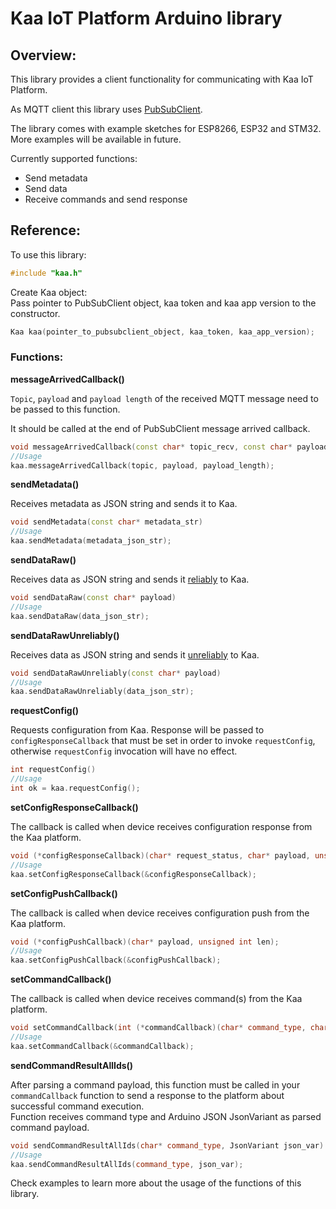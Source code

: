 # Kaa IoT Platform Arduino library

## Overview: 

This library provides a client functionality for communicating with Kaa IoT Platform. 

As MQTT client this library uses [PubSubClient](https://github.com/knolleary/pubsubclient).

The library comes with example sketches for ESP8266, ESP32 and STM32. More examples will be available in future.  

Currently supported functions:
 - Send metadata
 - Send data
 - Receive commands and send response

## Reference: 

To use this library:
```c++
#include "kaa.h"
```

Create Kaa object:  
Pass pointer to PubSubClient object, kaa token and kaa app version to the constructor.
```c++
Kaa kaa(pointer_to_pubsubclient_object, kaa_token, kaa_app_version);
```

### Functions:

**messageArrivedCallback()**

```Topic```, ```payload``` and ```payload length``` of the received MQTT message need to be passed to this function.
  
It should be called at the end of PubSubClient message arrived callback.
  
```c++
void messageArrivedCallback(const char* topic_recv, const char* payload_recv, unsigned int len)
//Usage
kaa.messageArrivedCallback(topic, payload, payload_length);
```

**sendMetadata()**

Receives metadata as JSON string and sends it to Kaa.
  
```c++
void sendMetadata(const char* metadata_str)
//Usage
kaa.sendMetadata(metadata_json_str);
```

**sendDataRaw()**

Receives data as JSON string and sends it [reliably](https://docs.kaaiot.io/KAA/docs/v1.3.0/Features/Data-collection/#reliable-data-collection) to Kaa.
  
```c++
void sendDataRaw(const char* payload)
//Usage
kaa.sendDataRaw(data_json_str);
```

**sendDataRawUnreliably()**

Receives data as JSON string and sends it [unreliably](https://docs.kaaiot.io/KAA/docs/v1.3.0/Features/Data-collection/#unreliable-data-collection) to Kaa.
  
```c++
void sendDataRawUnreliably(const char* payload)
//Usage
kaa.sendDataRawUnreliably(data_json_str);
```

**requestConfig()**

Requests configuration from Kaa.
Response will be passed to `configResponseCallback` that must be set in order to invoke `requestConfig`, otherwise `requestConfig` invocation will have no effect.
  
```c++
int requestConfig()
//Usage
int ok = kaa.requestConfig();
```

**setConfigResponseCallback()**

The callback is called when device receives configuration response from the Kaa platform.

```c++
void (*configResponseCallback)(char* request_status, char* payload, unsigned int len);
//Usage
kaa.setConfigResponseCallback(&configResponseCallback);
```

**setConfigPushCallback()**

The callback is called when device receives configuration push from the Kaa platform.

```c++
void (*configPushCallback)(char* payload, unsigned int len);
//Usage
kaa.setConfigPushCallback(&configPushCallback);
```

**setCommandCallback()**

The callback is called when device receives command(s) from the Kaa platform.

```c++
void setCommandCallback(int (*commandCallback)(char* command_type, char* payload, unsigned int len))
//Usage
kaa.setCommandCallback(&commandCallback);
```

**sendCommandResultAllIds()**

After parsing a command payload, this function must be called in your ```commandCallback``` function to send a response to the platform about successful command execution.  
Function receives command type and Arduino JSON JsonVariant as parsed command payload.

```c++
void sendCommandResultAllIds(char* command_type, JsonVariant json_var)
//Usage
kaa.sendCommandResultAllIds(command_type, json_var);
```

Check examples to learn more about the usage of the functions of this library.
